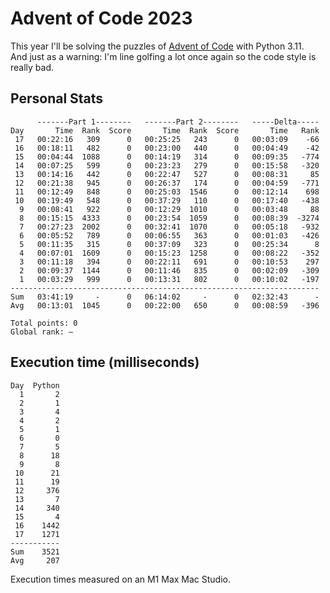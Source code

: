 # Advent of Code 2023

This year I'll be solving the puzzles of [Advent of Code](https://adventofcode.com/2023) with Python 3.11.  
And just as a warning: I'm line golfing a lot once again so the code style is really bad.  

## Personal Stats
```
      -------Part 1--------   -------Part 2--------   -----Delta-----
Day       Time  Rank  Score       Time  Rank  Score       Time   Rank
 17   00:22:16   309      0   00:25:25   243      0   00:03:09    -66
 16   00:18:11   482      0   00:23:00   440      0   00:04:49    -42
 15   00:04:44  1088      0   00:14:19   314      0   00:09:35   -774
 14   00:07:25   599      0   00:23:23   279      0   00:15:58   -320
 13   00:14:16   442      0   00:22:47   527      0   00:08:31     85
 12   00:21:38   945      0   00:26:37   174      0   00:04:59   -771
 11   00:12:49   848      0   00:25:03  1546      0   00:12:14    698
 10   00:19:49   548      0   00:37:29   110      0   00:17:40   -438
  9   00:08:41   922      0   00:12:29  1010      0   00:03:48     88
  8   00:15:15  4333      0   00:23:54  1059      0   00:08:39  -3274
  7   00:27:23  2002      0   00:32:41  1070      0   00:05:18   -932
  6   00:05:52   789      0   00:06:55   363      0   00:01:03   -426
  5   00:11:35   315      0   00:37:09   323      0   00:25:34      8
  4   00:07:01  1609      0   00:15:23  1258      0   00:08:22   -352
  3   00:11:18   394      0   00:22:11   691      0   00:10:53    297
  2   00:09:37  1144      0   00:11:46   835      0   00:02:09   -309
  1   00:03:29   999      0   00:13:31   802      0   00:10:02   -197
---------------------------------------------------------------------
Sum   03:41:19     -      0   06:14:02     -      0   02:32:43      -
Avg   00:13:01  1045      0   00:22:00   650      0   00:08:59   -396

Total points: 0
Global rank: –
```

## Execution time (milliseconds)
```
Day  Python
  1       2
  2       1
  3       4
  4       2
  5       1
  6       0
  7       5
  8      18
  9       8
 10      21
 11      19
 12     376
 13       7
 14     340
 15       4
 16    1442
 17    1271
-----------
Sum    3521
Avg     207
```

Execution times measured on an M1 Max Mac Studio.
